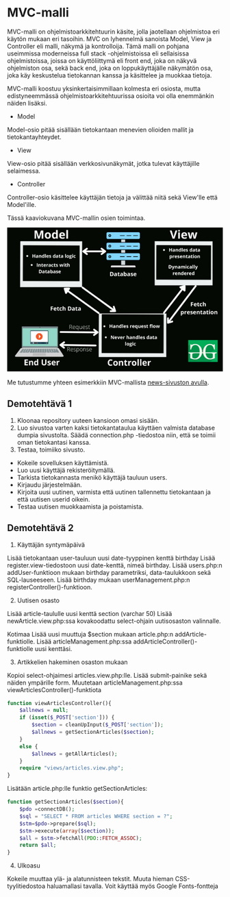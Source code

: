 # MVC-malli

MVC-malli on ohjelmistoarkkitehtuurin käsite, jolla jaotellaan ohjelmistoa eri käytön mukaan eri tasoihin. MVC on lyhennelmä sanoista Model, View ja Controller eli malli, näkymä ja kontrolloija. Tämä malli on pohjana useimmissa moderneissa full stack -ohjelmistoissa eli sellaisissa ohjelmistoissa, joissa on käyttöliittymä eli front end, joka on näkyvä ohjelmiston osa, sekä back end, joka on loppukäyttäjälle näkymätön osa, joka käy keskustelua tietokannan kanssa ja käsittelee ja muokkaa tietoja.

MVC-malli koostuu yksinkertaisimmillaan kolmesta eri osiosta, mutta edistyneemmässä ohjelmistoarkkitehtuurissa osioita voi olla enemmänkin näiden lisäksi.

- Model

Model-osio pitää sisällään tietokantaan menevien olioiden mallit ja tietokantayhteydet.

- View

View-osio pitää sisällään verkkosivunäkymät, jotka tulevat käyttäjille selaimessa.

- Controller

Controller-osio käsittelee käyttäjän tietoja ja välittää niitä sekä View'lle että Model'ille. 

Tässä kaaviokuvana MVC-mallin osien toimintaa.

![MVC-malli kaaviona](./mvc.jpg)


Me tutustumme yhteen esimerkkiin MVC-mallista [news-sivuston avulla](https://github.com/otredu/news_2021)<base target="_blank">.

## Demotehtävä 1

1. Kloonaa repository uuteen kansioon omasi sisään.
2. Luo sivustoa varten kaksi tietokantataulua käyttäen valmista database dumpia sivustolta. Säädä connection.php -tiedostoa niin, että se toimii oman tietokantasi kanssa.
3. Testaa, toimiiko sivusto. 
- Kokeile sovelluksen käyttämistä.
- Luo uusi käyttäjä rekisteröitymällä.
- Tarkista tietokannasta menikö käyttäjä tauluun users.
- Kirjaudu järjestelmään.
- Kirjoita uusi uutinen, varmista että uutinen tallennettu tietokantaan ja että uutisen userid oikein.
- Testaa uutisen muokkaamista ja poistamista.

## Demotehtävä 2

1. Käyttäjän syntymäpäivä

Lisää tietokantaan user-tauluun uusi date-tyyppinen kenttä birthday
Lisää register.view-tiedostoon uusi date-kenttä, nimeä birthday.
Lisää users.php:n addUser-funktioon mukaan birthday parametriksi, data-taulukkoon sekä SQL-lauseeseen.
Lisää birthday mukaan userManagement.php:n registerController()-funktioon.

2. Uutisen osasto

Lisää article-taululle uusi kenttä section (varchar 50)
Lisää newArticle.view.php:ssa kovakoodattu select-ohjain uutisosaston valinnalle.

Kotimaa
Lisää uusi muuttuja $section mukaan article.php:n addArticle-funktiolle.
Lisää articleManagement.php:ssa addArticleController()-funktiolle uusi kenttäsi.

3. Artikkelien hakeminen osaston mukaan

Kopioi select-ohjaimesi articles.view.php:lle. Lisää submit-painike sekä näiden ympärille form.
Muutetaan articleManagement.php:ssa viewArticlesController()-funktiota

````php
function viewArticlesController(){
    $allnews = null;
    if (isset($_POST['section'])) {
        $section = cleanUpInput($_POST['section']);
        $allnews = getSectionArticles($section);
    }
    else {
        $allnews = getAllArticles();
    }
    require "views/articles.view.php";    
}
````

Lisätään article.php:lle funktio getSectionArticles:

````php
function getSectionArticles($section){
    $pdo =connectDB();
    $sql = "SELECT * FROM articles WHERE section = ?";
    $stm=$pdo->prepare($sql);
    $stm->execute(array($section));
    $all = $stm->fetchAll(PDO::FETCH_ASSOC);
    return $all;
} 
````

4. Ulkoasu

Kokeile muuttaa ylä- ja alatunnisteen tekstit.
Muuta hieman CSS-tyylitiedostoa haluamallasi tavalla. Voit käyttää myös Google Fonts-fontteja